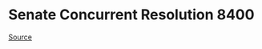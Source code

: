 # Senate Concurrent Resolution 8400

[Source](http://lawfilesext.leg.wa.gov/biennium/2021-22/Pdf/Bills/Senate%20Concurrent%20Resolutions/8400.pdf)